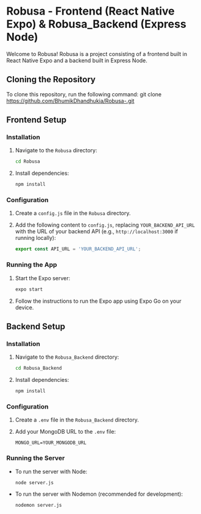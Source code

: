 # Robusa - Frontend (React Native Expo) & Robusa_Backend (Express Node)

Welcome to Robusa! Robusa is a project consisting of a frontend built in React Native Expo and a backend built in Express Node.

## Cloning the Repository

To clone this repository, run the following command:
git clone https://github.com/BhumikDhandhukia/Robusa-.git


## Frontend Setup

### Installation

1. Navigate to the `Robusa` directory:
   ```bash
   cd Robusa

2. Install dependencies:
   ```bash
   npm install
   ```

### Configuration

1. Create a `config.js` file in the `Robusa` directory.
   
2. Add the following content to `config.js`, replacing `YOUR_BACKEND_API_URL` with the URL of your backend API (e.g., `http://localhost:3000` if running locally):

   ```javascript
   export const API_URL = 'YOUR_BACKEND_API_URL';
   ```

### Running the App

1. Start the Expo server:
   ```bash
   expo start
   ```

2. Follow the instructions to run the Expo app using Expo Go on your device.

## Backend Setup

### Installation

1. Navigate to the `Robusa_Backend` directory:
   ```bash
   cd Robusa_Backend
   ```

2. Install dependencies:
   ```bash
   npm install
   ```

### Configuration

1. Create a `.env` file in the `Robusa_Backend` directory.

2. Add your MongoDB URL to the `.env` file:
   ```
   MONGO_URL=YOUR_MONGODB_URL
   ```

### Running the Server

- To run the server with Node:
  ```bash
  node server.js
  ```

- To run the server with Nodemon (recommended for development):
  ```bash
  nodemon server.js
  ```
```



